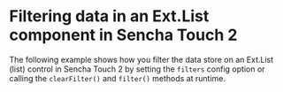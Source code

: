# Filtering data in an Ext.List component in Sencha Touch 2 #

The following example shows how you filter the data store on an Ext.List (list) control in Sencha Touch 2 by setting the `filters` config option or calling the `clearFilter()` and `filter()` methods at runtime.

